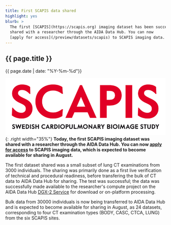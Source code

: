 ```yaml
---
title: First SCAPIS data shared
highlight: yes
blurb: >
  The first [SCAPIS](https://scapis.org) imaging dataset has been successfuly
  shared with a researcher through the AIDA Data Hub. You can now
  [apply for access](/preview/datasets/scapis) to SCAPIS imaging data.
---
```

## {{ page.title }}
<span class="small">{{ page.date | date: "%Y-%m-%d"}}</span>

![SCAPIS logo](/assets/images/logos/scapis-logo.png){: .right width="35%"}
<b>Today, the first SCAPIS imaging dataset was shared with a researcher through the
AIDA Data Hub. You can now [apply for access](/preview/datasets/scapis) to
SCAPIS imaging data, which is expected to become available for sharing in
August.</b>

The first dataset shared was a small subset of lung CT examinations from 3000
individuals. The sharing was primarily done as a first live verification of
technical and procedural readiness, before transfering the bulk of CT data to
AIDA Data Hub for sharing. The test was successful; the data was successfully
made available to the researcher's compute project on the AIDA Data Hub
[DGX-2 Service](/services#dgx-2) for download or on-platform processing.

Bulk data from 30000 individuals is now being transferred to AIDA Data Hub and
is expected to become available for sharing in August, as 24 datasets,
corresponding to four CT examination types (BODY, CASC, CTCA, LUNG) from the six
SCAPIS sites.
